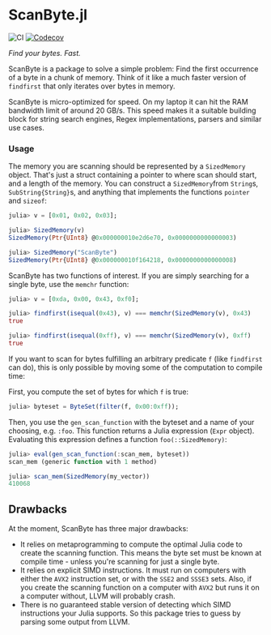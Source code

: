 # ScanByte.jl

![CI](https://github.com/jakobnissen/ScanByte.jl/workflows/CI/badge.svg)
[![Codecov](https://codecov.io/gh/jakobnissen/ScanByte.jl/branch/master/graph/badge.svg)](https://codecov.io/gh/jakobnissen/ScanByte.jl)

_Find your bytes. Fast._

ScanByte is a package to solve a simple problem: Find the first occurrence of a byte in a chunk of memory. Think of it like a much faster version of `findfirst` that only iterates over bytes in memory.

ScanByte is micro-optimized for speed. On my laptop it can hit the RAM bandwidth limit of around 20 GB/s. This speed makes it a suitable building block for string search engines, Regex implementations, parsers and similar use cases.

### Usage
The memory you are scanning should be represented by a `SizedMemory` object. That's just a struct containing a pointer to where scan should start, and a length of the memory. You can construct a `SizedMemory`from `String`s, `SubString{String}`s, and anything that implements the functions `pointer` and `sizeof`:
```julia
julia> v = [0x01, 0x02, 0x03];

julia> SizedMemory(v)
SizedMemory(Ptr{UInt8} @0x000000010e2d6e70, 0x0000000000000003)

julia> SizedMemory("ScanByte")
SizedMemory(Ptr{UInt8} @0x000000010f164218, 0x0000000000000008)
```

ScanByte has two functions of interest. If you are simply searching for a single byte, use the `memchr` function:

```julia
julia> v = [0xda, 0x00, 0x43, 0xf0];

julia> findfirst(isequal(0x43), v) === memchr(SizedMemory(v), 0x43)
true

julia> findfirst(isequal(0xff), v) === memchr(SizedMemory(v), 0xff)
true
```

If you want to scan for bytes fulfilling an arbitrary predicate `f` (like `findfirst` can do), this is only possible by moving some of the computation to compile time:

First, you compute the set of bytes for which `f` is true:

```julia
julia> byteset = ByteSet(filter(f, 0x00:0xff));

```

Then, you use the `gen_scan_function` with the byteset and a name of your choosing, e.g. `:foo`. This function returns a Julia expression (`Expr` object). Evaluating this expression defines a function `foo(::SizedMemory)`:

```julia
julia> eval(gen_scan_function(:scan_mem, byteset))
scan_mem (generic function with 1 method)

julia> scan_mem(SizedMemory(my_vector))
410068
```

## Drawbacks
At the moment, ScanByte has three major drawbacks:

* It relies on metaprogramming to compute the optimal Julia code to create the scanning function. This means the byte set must be known at compile time - unless you're scanning for just a single byte.
* It relies on explicit SIMD instructions. It must run on computers with either the `AVX2` instruction set, or with the `SSE2` and `SSSE3` sets. Also, if you create the scanning function on a computer with `AVX2` but runs it on a computer without, LLVM will probably crash.
* There is no guaranteed stable version of detecting which SIMD instructions your Julia supports. So this package tries to guess by parsing some output from LLVM.
